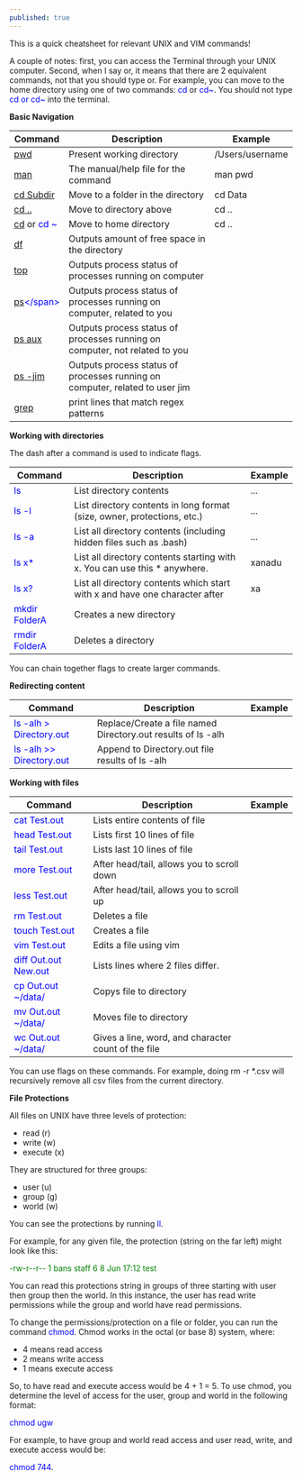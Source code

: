 ```yaml
---
published: true
---
```

This is a quick cheatsheet for relevant UNIX and VIM commands!

A couple of notes: first, you can access the Terminal through your UNIX computer. Second, when I say or, it means that there are 2 equivalent commands, not that you should type or. For example, you can move to the home directory using one of two commands: <span style="color:blue">cd</span> or <span style="color:blue">cd~</span>. You should not type <span style="color:blue">cd or cd~</span> into the terminal.

**Basic Navigation**

| Command | Description | Example |
|---  |---  |---|
[pwd](http://man7.org/linux/man-pages/man1/pwd.1.html) | Present working directory | /Users/username |
| <span style="color:blue">[man](http://man7.org/linux/man-pages/man1/man.1.html)</span> | The manual/help file for the command | man pwd |
| <span style="color:blue">[cd Subdir](http://man7.org/linux/man-pages/man1/cd.1p.html)</span> | Move to a folder in the directory | cd Data |
| <span style="color:blue">[cd ..](http://man7.org/linux/man-pages/man1/cd.1p.html)</span> | Move to directory above | cd .. |
| <span style="color:blue">[cd](http://man7.org/linux/man-pages/man1/cd.1p.html)</span> or <span style="color:blue">cd ~</span> | Move to home directory | cd .. |
| <span style="color:blue">[df](http://man7.org/linux/man-pages/man1/df.1.html)</span> | Outputs amount of free space in the directory |  |
| <span style="color:blue">[top](http://man7.org/linux/man-pages/man1/top.1.html)</span> | Outputs process status of processes running on computer |  |
| <span style="color:blue">[ps]( "http://man7.org/linux/man-pages/man1/ps.1.html")</span> | Outputs process status of processes running on computer, related to you |  |
| <span style="color:blue">[ps aux](http://man7.org/linux/man-pages/man1/ps.1.html)</span> | Outputs process status of processes running on computer, not related to you |  |
| <span style="color:blue">[ps -jim](http://man7.org/linux/man-pages/man1/ps.1.html)</span> | Outputs process status of processes running on computer, related to user jim |  |
| <span style="color:blue">[grep](http://man7.org/linux/man-pages/man1/grep.1.html)</span> | print lines that match regex patterns |  |

**Working with directories**

The dash after a command is used to indicate flags.

| Command | Description | Example |
|--------------------------|-----------------------------------------------------------------------------|-----------------|
| <span style="color:blue">ls</span> | List directory contents | ... |
| <span style="color:blue">ls -l</span> | List directory contents in long format (size, owner, protections, etc.) | ... |
| <span style="color:blue">ls -a</span> | List all directory contents (including hidden files such as .bash) | ... |
| <span style="color:blue">ls x*</span> | List all directory contents starting with x. You can use this * anywhere. | xanadu |
| <span style="color:blue">ls x?</span> | List all directory contents which start with x and have one character after | xa |
| <span style="color:blue">mkdir FolderA</span> | Creates a new directory |  |
| <span style="color:blue">rmdir FolderA</span> | Deletes a directory |  |

You can chain together flags to create larger commands.

**Redirecting content**

| Command                  | Description                                                                 | Example         |
|--------------------------|-----------------------------------------------------------------------------|-----------------|
| <span style="color:blue">ls -alh > Directory.out</span>  | Replace/Create a file named Directory.out results of ls -alh                |                 |
| <span style="color:blue">ls -alh >> Directory.out</span> | Append to Directory.out file results of ls -alh                             |                 |

**Working with files**

| Command | Description | Example |
|--------------------------|-----------------------------------------------------------------------------|-----------------|
| <span style="color:blue">cat Test.out</span> | Lists entire contents of file |  |
| <span style="color:blue">head Test.out</span> | Lists first 10 lines of file |  |
| <span style="color:blue">tail Test.out</span> | Lists last 10 lines of file |  |
| <span style="color:blue">more Test.out</span> | After head/tail, allows you to scroll down |  |
| <span style="color:blue">less Test.out</span> | After head/tail, allows you to scroll up |  |
| <span style="color:blue">rm Test.out</span> | Deletes a file |  |
| <span style="color:blue">touch Test.out</span> | Creates a file |  |
| <span style="color:blue">vim Test.out</span> | Edits a file using vim |  |
| <span style="color:blue">diff Out.out New.out</span> | Lists lines where 2 files differ. |  |
| <span style="color:blue">cp Out.out ~/data/</span> | Copys file to directory |  |
| <span style="color:blue">mv Out.out ~/data/</span> | Moves file to directory |  |
| <span style="color:blue">wc Out.out ~/data/</span> | Gives a line, word, and character count of the file |  |

You can use flags on these commands. For example, doing rm -r \*.csv will recursively remove all csv files from the current directory.
  
**File Protections**

All files on UNIX have three levels of protection:
- read (r)
- write (w)
- execute (x)

They are structured for three groups:
- user (u)
- group (g)
- world (w)

You can see the protections by running <span style="color:blue">ll</span>.

For example, for any given file, the protection (string on the far left) might look like this:

<span style="color:green">-rw-r--r--	1	bans	staff	6	8	Jun	17:12	test</span>

You can read this protections string in groups of three starting with user then group then the world. In this instance, the user has read write permissions while the group and world have read permissions.

To change the permissions/protection on a file or folder, you can run the command <span style="color:blue">chmod</span>. Chmod works in the octal (or base 8) system, where:
- 4 means read access
- 2 means write access
- 1 means execute access

So, to have read and execute access would be 4 + 1 = 5. To use chmod, you determine the level of access for the user, group and world in the following format:

<span style="color:blue">chmod ugw</span>

For example, to have group and world read access and user read, write, and execute access would be:

<span style="color:blue">chmod 744</span>.
